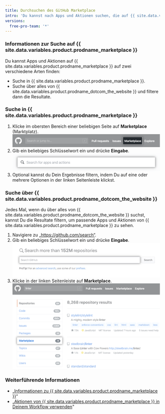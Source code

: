 ```yaml
---
title: Durchsuchen des GitHub Marketplace
intro: 'Du kannst nach Apps und Aktionen suchen, die auf {{ site.data.variables.product.prodname_marketplace }} verfügbar sind.'
versions:
  free-pro-team: '*'
---
```


### Informationen zur Suche auf {{ site.data.variables.product.prodname_marketplace }}

Du kannst Apps und Aktionen auf {{ site.data.variables.product.prodname_marketplace }} auf zwei verschiedene Arten finden:

- Suche in {{ site.data.variables.product.prodname_marketplace }}.
- Suche über alles von {{ site.data.variables.product.prodname_dotcom_the_website }} und filtere dann die Resultate.

### Suche in {{ site.data.variables.product.prodname_marketplace }}

1. Klicke im obersten Bereich einer beliebigen Seite auf **Marketplace** (Marktplatz). ![Link zu Marketplace](/assets/images/help/search/marketplace-link.png)
2. Gib ein beliebiges Schlüsselwort ein und drücke **Eingabe**. ![Suche nach Linter auf{{ site.data.variables.product.prodname_marketplace }}](/assets/images/help/search/marketplace-apps-and-actions-search-field.png)
3. Optional kannst du Dein Ergebnisse filtern, indem Du auf eine oder mehrere Optionen in der linken Seitenleiste klickst.

### Suche über {{ site.data.variables.product.prodname_dotcom_the_website }}

Jedes Mal, wenn du über alles von {{ site.data.variables.product.prodname_dotcom_the_website }} suchst, kannst Du die Resultate filtern, um passende Apps und Aktionen von {{ site.data.variables.product.prodname_marketplace }} zu sehen.

1. Navigiere zu „https://github.com/search“.
2. Gib ein beliebiges Schlüsselwort ein und drücke **Eingabe**. ![Suchfeld](/assets/images/help/search/search-field.png)
3. Klicke in der linken Seitenleiste auf **Marketplace**. ![Suchergebnisse für Linter mit hervorgehobener Option "Marketplace-Seitenmenü"](/assets/images/help/search/marketplace-left-side-navigation.png)

### Weiterführende Informationen

- „[Informationen zu {{ site.data.variables.product.prodname_marketplace }}](/github/customizing-your-github-workflow/about-github-marketplace)“
- „[Aktionen von {{ site.data.variables.product.prodname_marketplace }} in Deinem Workflow verwenden](/actions/automating-your-workflow-with-github-actions/using-actions-from-github-marketplace-in-your-workflow)"
